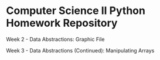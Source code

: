 # Computer Science II Python Homework Repository

Week 2 - Data Abstractions: Graphic File

Week 3 - Data Abstractions (Continued): Manipulating Arrays
